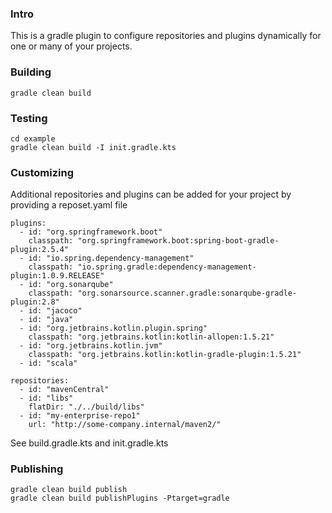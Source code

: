 ### Intro
This is a gradle plugin to configure repositories and plugins dynamically for one or many of your projects.


### Building

```
gradle clean build
```

### Testing
```
cd example
gradle clean build -I init.gradle.kts
```

### Customizing
Additional repositories and plugins can be added for your project by providing a reposet.yaml file

```
plugins:
  - id: "org.springframework.boot"
    classpath: "org.springframework.boot:spring-boot-gradle-plugin:2.5.4"
  - id: "io.spring.dependency-management"
    classpath: "io.spring.gradle:dependency-management-plugin:1.0.9.RELEASE"
  - id: "org.sonarqube"
    classpath: "org.sonarsource.scanner.gradle:sonarqube-gradle-plugin:2.8"
  - id: "jacoco"
  - id: "java"
  - id: "org.jetbrains.kotlin.plugin.spring"
    classpath: "org.jetbrains.kotlin:kotlin-allopen:1.5.21"
  - id: "org.jetbrains.kotlin.jvm"
    classpath: "org.jetbrains.kotlin:kotlin-gradle-plugin:1.5.21"
  - id: "scala"

repositories:
  - id: "mavenCentral"
  - id: "libs"
    flatDir: "./../build/libs"
  - id: "my-enterprise-repo1"
    url: "http://some-company.internal/maven2/"
```

See build.gradle.kts and init.gradle.kts



### Publishing

```
gradle clean build publish
gradle clean build publishPlugins -Ptarget=gradle
```
